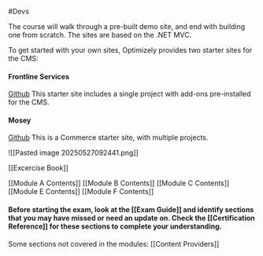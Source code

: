 #Devs 

The course will walk through a pre-built demo site, and end with building one from scratch.
The sites are based on the .NET MVC.

To get started with your own sites, Optimizely provides two starter sites for the CMS:
#### Frontline Services
[Github](https://github.com/episerver/foundation-mvc-cms/tree/main)
This starter site includes a single project with add-ons pre-installed for the CMS.
#### Mosey
[Github](https://github.com/episerver/Foundation/tree/main)
This is a Commerce starter site, with multiple projects.

![[Pasted image 20250527092441.png]]

[[Excercise Book]]

[[Module A Contents]]
[[Module B Contents]]
[[Module C Contents]]
[[Module E Contents]]
[[Module F Contents]]

#### Before starting the exam, look at the [[Exam Guide]] and identify sections that you may have missed or need an update on. Check the [[Certification Reference]] for these sections to complete your understanding.

Some sections not covered in the modules:
[[Content Providers]]
